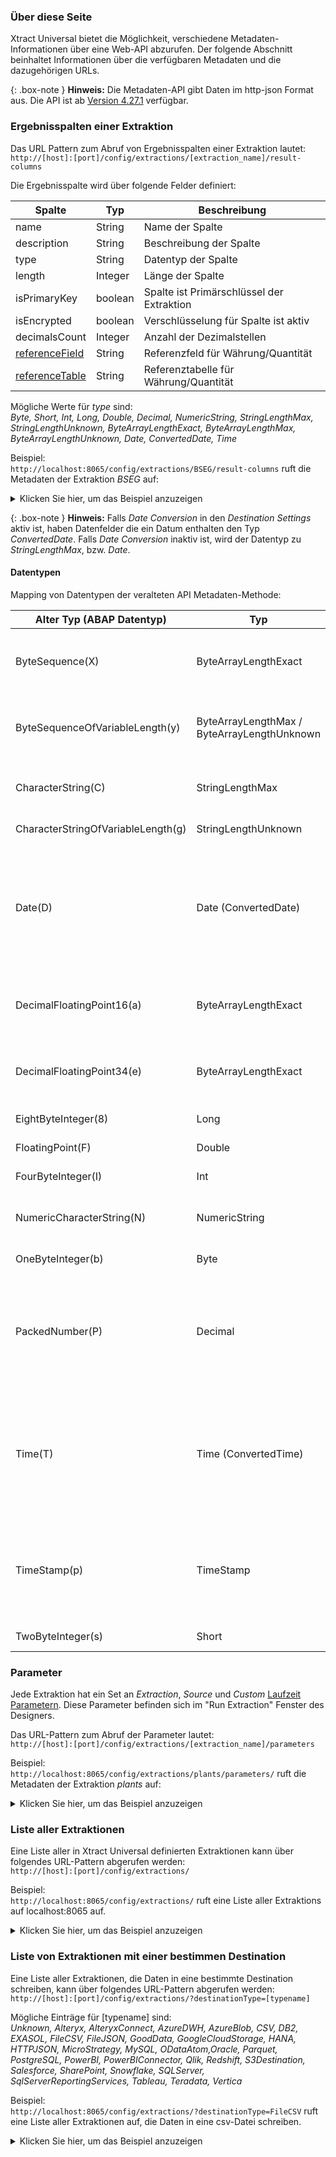 ### Über diese Seite
Xtract Universal bietet die Möglichkeit, verschiedene Metadaten-Informationen über eine Web-API abzurufen.
Der folgende Abschnitt beinhaltet Informationen über die verfügbaren Metadaten und die dazugehörigen URLs.

{: .box-note }
**Hinweis:** Die Metadaten-API gibt Daten im http-json Format aus. Die API ist ab [Version 4.27.1](https://kb.theobald-software.com/version-history/xtract-universal-version-history) verfügbar.

### Ergebnisspalten einer Extraktion

Das URL Pattern zum Abruf von Ergebnisspalten einer Extraktion lautet: <br> 
``` http://[host]:[port]/config/extractions/[extraction_name]/result-columns ```

Die Ergebnisspalte wird über folgende Felder definiert:

| Spalte       | Typ    | Beschreibung                         |
|--------------|---------|-------------------------------------|
| name         | String  | Name der Spalte                        |
| description  | String  | Beschreibung der Spalte                  |
| type         | String  | Datentyp der Spalte                     |
| length       | Integer | Länge der Spalte                       |
| isPrimaryKey | boolean | Spalte ist Primärschlüssel der Extraktion |
| isEncrypted  | boolean | Verschlüsselung für Spalte ist aktiv     |
| decimalsCount  | Integer | Anzahl der Dezimalstellen |
| [referenceField](https://help.sap.com/viewer/6f3c662f6c4b1014b3c1f279a90f707f/7.01.18/de-DE/cf21ea5d446011d189700000e8322d00.html) | String  | Referenzfeld für Währung/Quantität|
| [referenceTable](https://help.sap.com/viewer/6f3c662f6c4b1014b3c1f279a90f707f/7.01.18/de-DE/cf21ea5d446011d189700000e8322d00.html) | String  | Referenztabelle für Währung/Quantität|

Mögliche Werte für *type* sind: <br>
*Byte, Short, Int, Long, Double, Decimal, NumericString, StringLengthMax, StringLengthUnknown, ByteArrayLengthExact, ByteArrayLengthMax, ByteArrayLengthUnknown, Date, ConvertedDate, Time*

Beispiel: <br>
```http://localhost:8065/config/extractions/BSEG/result-columns``` ruft die Metadaten der Extraktion *BSEG* auf:

<details>
<summary>Klicken Sie hier, um das Beispiel anzuzeigen</summary>
{% highlight json %}
{
    "columns": 
    [
        {
            "name": "BELNR",
            "description": "Accounting Document Number",
            "type": "StringLengthMax",
            "length": 10,
            "isPrimaryKey": true,
            "isEncrypted": false
        },
        {
            "name": "GJAHR",
            "description": "Fiscal Year",
            "type": "NumericString",
            "length": 4,
            "isPrimaryKey": true,
            "isEncrypted": false
        },
        {
            "name": "AUGDT",
            "description": "Clearing Date",
            "type": "ConvertedDate",
            "isPrimaryKey": false,
            "isEncrypted": false
        },
        {
            "name": "DMBTR",
            "description": "Amount in Local Currency",
            "type": "Decimal",
            "length": 13,
            "decimalsCount": 2,
            "isPrimaryKey": false,
            "isEncrypted": false,
            "referenceField": "WAERS",
            "referenceTable": "T001"
        }
    ]
}
{% endhighlight %}
</details>

{: .box-note }
**Hinweis:** Falls *Date Conversion* in den *Destination Settings* aktiv ist, haben Datenfelder die ein Datum enthalten den Typ *ConvertedDate*. 
Falls *Date Conversion* inaktiv ist, wird der Datentyp zu *StringLengthMax*, bzw. *Date*.

#### Datentypen

Mapping von Datentypen der veralteten API Metadaten-Methode:

| Alter Typ (ABAP Datentyp)             | Typ              |  Details  |
|--------------------------------------|---------------------|-----------|
|ByteSequence(X)                     |  ByteArrayLengthExact          | Array aus vorzeichenlosen 8-Bit-Ganzzahlen. <br>Die maximale Anzahl der Elemente pro Array ist als Länge der Spalte verfügbar. |
|ByteSequenceOfVariableLength(y)      |  ByteArrayLengthMax / ByteArrayLengthUnknown           | Array aus vorzeichenlosen 8-Bit-Ganzzahlen. <br>Die maximale Anzahl der Elemente pro Array ist als Länge der Spalte verfügbar.|
|CharacterString(C)                 |  StringLengthMax               | Sequenz aus null oder mehreren Unicode Zeichen. <br>Die maximale Länge ist als Länge der Spalte verfügbar.|
|CharacterStringOfVariableLength(g)  |  StringLengthUnknown           | Sequenz aus null oder mehreren Unicode Zeichen. |
|Date(D)                             |  Date (ConvertedDate) <br> |  Wenn *Date Conversion* in den Destinationseinstellungen aktiv ist, ist der angezeigt Typ *ConvertedDate*. <br>*Date*: 0-8 Unicode Zeichen, die i.d.R. ein Datum im Format "yyyyMMdd" repräsentieren. <br> *ConvertedDate*: spezifisches Datum-Format der Destination.|
|DecimalFloatingPoint16(a)           |  ByteArrayLengthExact          | Array aus vorzeichenlosen 8-Bit-Ganzzahlen. <br>Die exakte Anzahl der Elemente pro Array ist als Länge der Spalte verfügbar. |
|DecimalFloatingPoint34(e)           |  ByteArrayLengthExact          | Array aus vorzeichenlosen 8-Bit-Ganzzahlen. <br>Die exakte Anzahl der Elemente pro Array ist als Länge der Spalte verfügbar. |
|EightByteInteger(8)                 |  Long                          | Vorzeichenbehaftete 64-bit Ganzzahl. |
|FloatingPoint(F)                    |  Double                        | 8 Bytes - IEEE-754 doppelt genaue Gleitkommazahl. |
|FourByteInteger(I)                  |  Int                           | Vorzeichenbehaftete 32-bit Ganzzahl. |
|NumericCharacterString(N)           |  NumericString                 | Sequenz aus numerischen Zeichen (0-9). <br>Die exakte Länge ist als Länge der Spalte verfügbar. |
|OneByteInteger(b)                   |  Byte                          | Vorzeichenlose 8-bit Ganzzahl. |
|PackedNumber(P)                     |  Decimal                       | Festkommazahl. <br>Die komplette Anzahl der Stellen (Ganzzahl + Dezimal Teil) ist Länge der Spalte verfügbar. <br> Die Anzahl der Dezimalstellen ist via *ResultColumn.DecimalsCount* verfügbar. |
|Time(T)                             |  Time (ConvertedTime) <br> |  Wenn *Date Conversion* in den Destinationseinstellungen aktiv ist, ist der angezeigt Typ *ConvertedTime*. *Time*: 6 numerische Zeichen (0-9), die die Uhrzeit im Format "HHmmss" repräsentieren. <br> *ConvertedTime*: spezifisches Uhrzeit-Format der Destination.|
|TimeStamp(p)                        |  TimeStamp                     | Spezifisches Zeitstempel-Format der Destination. <br>Verwendet den Julianischen Kalender vor 04.10.1582 und den Gregorianischen Kalender danach. Das Datumsintervall 05.10.1582 - 14.10.1582 ist ungültig. |
|TwoByteInteger(s)                   |  Short                         | Vorzeichenbehaftete 16-bit Ganzzahl. |


### Parameter
Jede Extraktion hat ein Set an *Extraction*, *Source* und *Custom* [Laufzeit Parametern](../extraktionen-ausfuehren-und-einplanen/extraktionsparameter).
Diese Parameter befinden sich im "Run Extraction" Fenster des Designers. 

Das URL-Pattern zum Abruf der Parameter lautet: <br> 
```http://[host]:[port]/config/extractions/[extraction_name]/parameters```

Beispiel: <br>
```http://localhost:8065/config/extractions/plants/parameters/``` ruft die Metadaten der Extraktion *plants* auf:

<details>
<summary>Klicken Sie hier, um das Beispiel anzuzeigen</summary>
{% highlight json %}
{
    "extraction": 
    [
        {
            "name": "clearBuffer",
            "description": "Clear/keep the result buffer",
            "type": "Flag",
            "default": "False"
        },
        {
            "name": "preview",
            "description": "Enable/disable preview mode",
            "type": "Flag",
            "default": "False"
        },
        {
            "name": "source",
            "description": "Sets the name of the source",
            "type": "Text",
            "default": "erp"
        },
        {
            "name": "destination",
            "description": "Sets the name of the destination",
            "type": "Text",
            "default": "http-csv"
        },
        {
            "name": "rows",
            "description": "Maximum number of rows",
            "type": "Number",
            "default": "0"
        },
        {
            "name": "where",
            "description": "Where Clause",
            "type": "Text",
            "default": "WERKS= @v_werks"
        },
        {
            "name": "packageSize",
            "description": "Package Size",
            "type": "Number",
            "default": "50000"
        }
    ],
    "custom": 
    [
        {
            "name": "v_werks",
            "description": "",
            "type": "Text",
            "default": ""
        }
    ],
    "source": 
    [
        {
            "name": "lang",
            "description": "Logon Language",
            "type": "Text",
            "default": "EN"
        },
        {
            "name": "logonTicket",
            "description": "SAP Logon Ticket",
            "type": "Text",
            "default": ""
        }
    ]
}
{% endhighlight %}
</details>

### Liste aller Extraktionen

Eine Liste aller in Xtract Universal definierten Extraktionen kann über folgendes URL-Pattern abgerufen werden:<br>
```http://[host]:[port]/config/extractions/```

Beispiel: <br>
```http://localhost:8065/config/extractions/``` ruft eine Liste aller Extraktions auf localhost:8065 auf.

<details>
<summary>Klicken Sie hier, um das Beispiel anzuzeigen</summary>
{% highlight json %}
{
    "extractions": 
    [
        {
            "name": "0COSTCENTER_0101_HIER",
            "type": "DeltaQ",
            "source": "ec5",
            "destination": "parquet",
            "latestRun": {
                "started": "20210219T132323.542Z",
                "duration": "PT00H00M07.101S",
                "rowsCount": 0,
                "state": "FinishedErrors"
            },
            "lastChange": {
                "machine": "[::ffff:169.254.223.102%10]:58691",
                "user": "THEOBALD\\white",
                "timestamp": "20210219T132508.602Z"
            },
            "created": {
                "machine": "[::ffff:127.0.0.1]:53835",
                "user": "THEOBALD\\walter",
                "timestamp": "20210212T105033.605Z"
            }
        },
        {
            "name": "0FI_GL_4_ODP",
            "type": "ODP",
            "source": "ec5",
            "destination": "sqlserver",
            "latestRun": {
                "started": "20210311T095741.184Z",
                "duration": "PT00H07M03.024S",
                "rowsCount": 1309110,
                "state": "FinishedNoErrors"
            },
            "lastChange": {
                "machine": "[::ffff:169.254.223.102%10]:50070",
                "user": "THEOBALD\\mario",
                "timestamp": "20210311T095739.174Z"
            },
            "created": {
                "machine": "[::ffff:169.254.223.102%10]:50070",
                "user": "THEOBALD\\brothers",
                "timestamp": "20210311T093800.095Z"
            }
        },
               {
            "name": "0MATERIAL_ATTR",
            "type": "DeltaQ",
            "source": "ec5",
            "destination": "http-csv",
            "latestRun": {
                "started": "20210219T145568.237Z",
                "duration": "PT00H00M24.433S",
                "rowsCount": 18011,
                "state": "FinishedNoErrors"
            },
            "lastChange": {
                "machine": "[::ffff:169.254.223.102%10]:58691",
                "user": "THEOBALD\\giana",
                "timestamp": "20210219T145555.517Z"
            },
            "created": {
                "machine": "[::ffff:169.254.223.102%9]:60483",
				"user": "THEOBALD\\sisters",
                "timestamp": "20200708T091200.544Z"
            }
        }
    ]
}
{% endhighlight %}
</details>


### Liste von Extraktionen mit einer bestimmen Destination

Eine Liste aller Extraktionen, die Daten in eine bestimmte Destination schreiben, kann über folgendes URL-Pattern abgerufen werden:<br>
```http://[host]:[port]/config/extractions/?destinationType=[typename]```

Mögliche Einträge für [typename] sind:<br>
*Unknown, Alteryx, AlteryxConnect, AzureDWH, AzureBlob, CSV, DB2, EXASOL, FileCSV, FileJSON, GoodData, GoogleCloudStorage, HANA, HTTPJSON, MicroStrategy, MySQL, ODataAtom,Oracle, Parquet, PostgreSQL, PowerBI, PowerBIConnector, Qlik, Redshift, S3Destination, Salesforce, SharePoint, Snowflake, SQLServer, SqlServerReportingServices, Tableau, Teradata, Vertica*

Beispiel: <br>
```http://localhost:8065/config/extractions/?destinationType=FileCSV``` ruft eine Liste aller Extraktionen auf, die Daten in eine csv-Datei schreiben.

<details>
<summary>Klicken Sie hier, um das Beispiel anzuzeigen</summary>
{% highlight json %}
{
    "extractions": 
    [
        {
            "name": "2LIS_02_ITM",
            "type": "ODP",
            "source": "MySAPerp",
            "destination": "flatfile",
            "latestRun": {
                "duration": "PT00H00M27.085S",
                "rowsCount": 109589,
                "state": "FinishedNoErrors"
            },
            "lastChange": {
                "machine": "[::ffff:169.254.223.102%10]:50070",
                "user": "THEOBALD\\walter",
                "timestamp": "20210311T095624.786Z"
            },
            "created": {
                "machine": "[::ffff:127.0.0.1]:57734",
                "timestamp": "20210202T151301.038Z"
            }
        },
        {
            "name": "DEMO_Table",
            "type": "Table",
            "source": "MySAPBW",
            "destination": "flatfile",
            "latestRun": {
                "started": "20210317T10552.653Z",
                "duration": "PT00H00M01.049S",
                "rowsCount": 1000,
                "state": "FinishedNoErrors"
            },
            "lastChange": {
                "machine": "[::ffff:127.0.0.1]:57862",
                "timestamp": "20210317T105222.993Z"
            },
            "created": {
                "machine": "[::ffff:127.0.0.1]:57862",
                "timestamp": "20210317T105032.768Z"
            }
        }
    ]
}
{% endhighlight %}
</details>